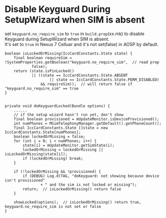 
# Disable Keyguard During SetupWizard when SIM is absent

set `keyguard.no_require_sim` to `true` in `build.prop`(xx.mk) to disable Keyguard during SetupWizard when SIM is absent.  
It's set to `true` in Nexus 7 Celluar and it's not set(false) in AOSP by default.

    boolean isLockedOrMissing(IccCardConstants.State state) {
        final boolean requireSim = !SystemProperties.getBoolean("keyguard.no_require_sim",  // read prop
                false);
        return (state.isPinLocked()
                || ((state == IccCardConstants.State.ABSENT
                        || state == IccCardConstants.State.PERM_DISABLED)
                    && requireSim));  // will return false if "keyguard.no_require_sim" == true
    }


    private void doKeyguardLocked(Bundle options) {
        ......
        // if the setup wizard hasn't run yet, don't show
        final boolean provisioned = mUpdateMonitor.isDeviceProvisioned();
        int numPhones = MSimTelephonyManager.getDefault().getPhoneCount();
        final IccCardConstants.State []state = new IccCardConstants.State[numPhones];
        boolean lockedOrMissing = false;
        for (int i = 0; i < numPhones; i++) {
            state[i] = mUpdateMonitor.getSimState(i);
            lockedOrMissing = lockedOrMissing || isLockedOrMissing(state[i]);
            if (lockedOrMissing) break;
        }

        if (!lockedOrMissing && !provisioned) {
            if (DEBUG) Log.d(TAG, "doKeyguard: not showing because device isn't provisioned"
                    + " and the sim is not locked or missing");
            return;  // isLockedOrMissing() return false
        }

        showLocked(options);  // isLockedOrMissing() return true, keyguard.no_require_sim is not set or false
    }
